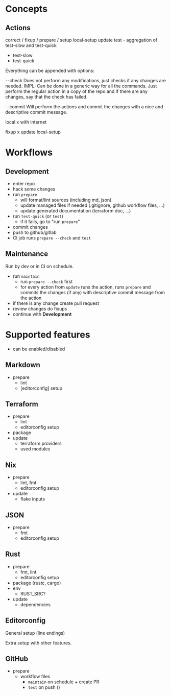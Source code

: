 # Concepts



## Actions

correct / fixup / prepare / setup
local-setup
update
test - aggregation of test-slow and test-quick
* test-slow
* test-quick

Everything can be appended with options:

--check
    Does not perform any modifications, just checks if any changes are needed.
    IMPL: Can be done in a generic way for all the commands. Just perform the regular action in a copy of the repo and if there are any changes, say that the check has failed.

--commit
    Will perform the actions and commit the changes with a nice and descriptive commit message.




local       x with internet

fixup       x update
local-setup 



# Workflows

## Development

* enter repo
* hack some changes
* run `prepare`
  * will format/lint sources (including md, json)
  * update managed files if needed (.gitignore, github workflow files, ...)
  * update generated documentation (terraform doc, ...)
* run `test-quick` (or `test`)
  * if it fails, go to "run `prepare`"
* commit changes
* push to github/gitlab
* CI job runs `prepare --check` and `test`

## Maintenance

Run by dev or in CI on schedule.

* run `maintain`
  * run `prepare --check` first
  * for every action from `update` runs the action, runs `prepare` and commits the changes (if any) with descriptive commit message from the action
* if there is any change create pull request
* review changes do fixups 
* continue with **Development**


# Supported features

* can be enabled/disabled

## Markdown

* prepare
  * lint
  * [editorconfig] setup

## Terraform

* prepare
  * lint
  * editorconfig setup
* package
* update
  * terraform providers
  * used modules

## Nix

* prepare
  * lint, fmt
  * editorconfig setup
* update
  * flake inputs


## JSON

* prepare
  * fmt
  * editorconfig setup

## Rust

* prepare
  * fmt, lint
  * editorconfig setup
* package (rustc, cargo)
* env
  * RUST_SRC?
* update
  * dependencies

## Editorconfig

General setup (line endings)

Extra setup with other features.


## GitHub

* prepare
  * workflow files
    * `maintain` on schedule + create PR
    * `test` on push ()